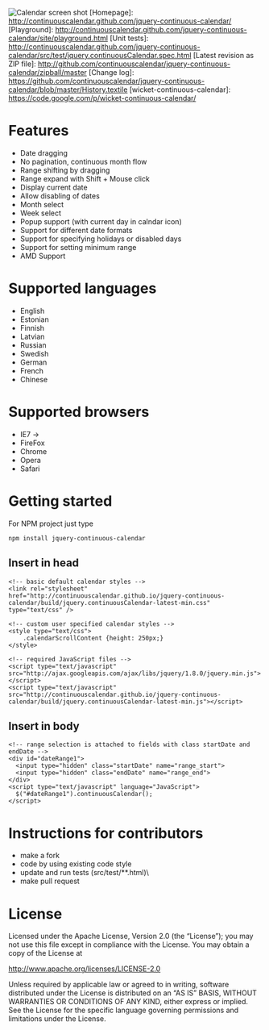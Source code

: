 ![Calendar screen shot](http://continuouscalendar.github.com/jquery-continuous-calendar/site/calendar.png)
[Homepage]: http://continuouscalendar.github.com/jquery-continuous-calendar/
[Playground]: http://continuouscalendar.github.com/jquery-continuous-calendar/site/playground.html
[Unit tests]: http://continuouscalendar.github.com/jquery-continuous-calendar/src/test/jquery.continuousCalendar.spec.html
[Latest revision as ZIP file]: http://github.com/continuouscalendar/jquery-continuous-calendar/zipball/master
[Change log]: https://github.com/continuouscalendar/jquery-continuous-calendar/blob/master/History.textile
[wicket-continuous-calendar]: https://code.google.com/p/wicket-continuous-calendar/

Features
========

-   Date dragging
-   No pagination, continuous month flow
-   Range shifting by dragging
-   Range expand with Shift + Mouse click
-   Display current date
-   Allow disabling of dates
-   Month select
-   Week select
-   Popup support (with current day in calndar icon)
-   Support for different date formats
-   Support for specifying holidays or disabled days
-   Support for setting minimum range
-   AMD Support

Supported languages
===================

-   English
-   Estonian
-   Finnish
-   Latvian
-   Russian
-   Swedish
-   German
-   French
-   Chinese


Supported browsers
==================

-   IE7 -\>
-   FireFox
-   Chrome
-   Opera
-   Safari

Getting started
===============

For NPM project just type

	npm install jquery-continuous-calendar

Insert in head
--------------

	<!-- basic default calendar styles -->
	<link rel="stylesheet" href="http://continuouscalendar.github.io/jquery-continuous-calendar/build/jquery.continuousCalendar-latest-min.css" type="text/css" />

	<!-- custom user specified calendar styles -->
	<style type="text/css">
	    .calendarScrollContent {height: 250px;}
	</style>

	<!-- required JavaScript files -->
	<script type="text/javascript" src="http://ajax.googleapis.com/ajax/libs/jquery/1.8.0/jquery.min.js"></script>
	<script type="text/javascript" src="http://continuouscalendar.github.io/jquery-continuous-calendar/build/jquery.continuousCalendar-latest-min.js"></script>

Insert in body
--------------

	<!-- range selection is attached to fields with class startDate and endDate -->
	<div id="dateRange1">
  	  <input type="hidden" class="startDate" name="range_start">
  	  <input type="hidden" class="endDate" name="range_end">
	</div>
	<script type="text/javascript" language="JavaScript">
  	  $("#dateRange1").continuousCalendar();
	</script>


Instructions for contributors
=============================

-   make a fork
-   code by using existing code style
-   update and run tests (src/test/**.html)\
-   make pull request

License
=======

Licensed under the Apache License, Version 2.0 (the “License”); you may not use this file except in compliance with the License. You may obtain a copy of the License at

http://www.apache.org/licenses/LICENSE-2.0

Unless required by applicable law or agreed to in writing, software distributed under the License is distributed on an “AS IS” BASIS, WITHOUT WARRANTIES OR CONDITIONS OF ANY KIND, either express or implied. See the License for the specific language governing permissions and limitations under the License.
